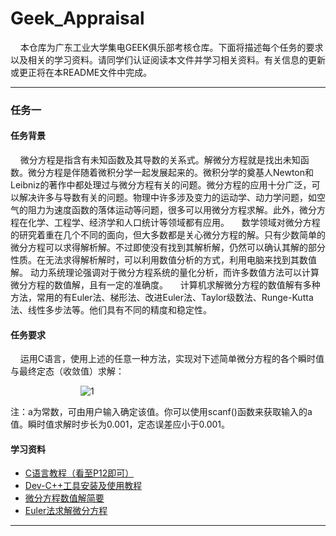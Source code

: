 # Geek_Appraisal

&nbsp;&nbsp;&nbsp;&nbsp;本仓库为广东工业大学集电GEEK俱乐部考核仓库。下面将描述每个任务的要求以及相关的学习资料。请同学们认证阅读本文件并学习相关资料。有关信息的更新或更正将在本README文件中完成。

***

### 任务一
#### 任务背景

&nbsp;&nbsp;&nbsp;&nbsp;微分方程是指含有未知函数及其导数的关系式。解微分方程就是找出未知函数。微分方程是伴随着微积分学一起发展起来的。微积分学的奠基人Newton和Leibniz的著作中都处理过与微分方程有关的问题。微分方程的应用十分广泛，可以解决许多与导数有关的问题。物理中许多涉及变力的运动学、动力学问题，如空气的阻力为速度函数的落体运动等问题，很多可以用微分方程求解。此外，微分方程在化学、工程学、经济学和人口统计等领域都有应用。
&nbsp;&nbsp;&nbsp;&nbsp;数学领域对微分方程的研究着重在几个不同的面向，但大多数都是关心微分方程的解。只有少数简单的微分方程可以求得解析解。不过即使没有找到其解析解，仍然可以确认其解的部分性质。在无法求得解析解时，可以利用数值分析的方式，利用电脑来找到其数值解。 动力系统理论强调对于微分方程系统的量化分析，而许多数值方法可以计算微分方程的数值解，且有一定的准确度。
&nbsp;&nbsp;&nbsp;&nbsp;计算机求解微分方程的数值解有多种方法，常用的有Euler法、梯形法、改进Euler法、Taylor级数法、Runge-Kutta法、线性多步法等。他们具有不同的精度和稳定性。

#### 任务要求
&nbsp;&nbsp;&nbsp;&nbsp;运用C语言，使用上述的任意一种方法，实现对下述简单微分方程的各个瞬时值与最终定态（收敛值）求解：

&emsp;&emsp;&emsp;&emsp;&emsp;&emsp;&emsp;&emsp;![1](https://latex.codecogs.com/svg.latex?\\left\\{\\begin{matrix}y'&plus;y=0&space;\\\\y(0)=a\\end{matrix}\\right.)

注：a为常数，可由用户输入确定该值。你可以使用scanf()函数来获取输入的a值。瞬时值求解时步长为0.001，定态误差应小于0.001。

#### 学习资料
+ [C语言教程（看至P12即可）](https://www.bilibili.com/video/BV1je4y187mp/?spm_id_from=333.337.search-card.all.click&vd_source=eed252f33e7aee5137cb946b2562f583)
+ [Dev-C++工具安装及使用教程](https://blog.csdn.net/qq_40160605/article/details/82940228)
+ [微分方程数值解简要](https://zhuanlan.zhihu.com/p/70255604)
+ [Euler法求解微分方程](https://www.bilibili.com/video/BV1v3411b7DK/?spm_id_from=333.788&vd_source=eed252f33e7aee5137cb946b2562f583)

***
